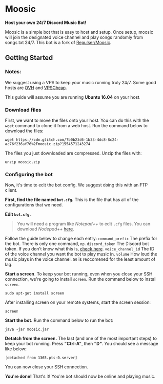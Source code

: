 # Moosic

**Host your own 24/7 Discord Music Bot!**

Moosic is a simple bot that is easy to host and setup.
Once setup, moosic will join the designated voice channel and play songs randomly from songs.txt 24/7.
This bot is a fork of [Repulser/Moosic](https://github.com/Repulser/Moosic).

## Getting Started

### Notes:
We suggest using a VPS to keep your music running truly 24/7. Some good hosts are [OVH](https://www.ovh.com/world/vps/) and [VPSCheap](https://www.vpscheap.net/).

This guide will assume you are running **Ubuntu 16.04** on your host.

### Download files
First, we want to move the files onto your host. You can do this with the `wget` command to clone it from a web host.
Run the command below to download the files:
```
wget https://cdn.glitch.com/7b0b23d6-1b33-4dc8-8c24-ac76f236af76%2Fmoosic.zip?1554571243274
```

The files you just downloaded are compressed. Unzip the files with:
```
unzip moosic.zip
```

### Configuring the bot
Now, it's time to edit the bot config. We suggest doing this with an FTP client.

**First, find the file named `bot.cfg`.**
This is the file that has all of the configurations that we need.

**Edit `bot.cfg`.**
> You will need a program like *Notepad++* to edit `.cfg` files. You can download *Nodepad++* [here](https://notepad-plus-plus.org/download/v7.6.6.html).

Follow the guide below to change each entry:
`command_prefix` The prefix for the bot. There is only one command, `np`.
`discord_token` The Discord bot token. If you don't know what this is, [check here](https://gist.github.com/noahmarshall12/4921d9fe94c209f700b7c1d43718182b).
`voice_channel_id` The ID of the voice channel you want the bot to play music in.
`volume` How loud the music plays in the voice channel. `50` is reccomened for the least amount of lag.

**Start a screen.**
To keep your bot running, even when you close your SSH connection, we're going to install `screen`.
Run the command below to install `screen`.
```
sudo apt-get install screen
```

After installing screen on your remote systems, start the screen session:
```
screen
```

**Start the bot.**
Run the command below to run the bot:
```
java -jar moosic.jar
```

**Detatch from the screen.**
The last (and one of the most important steps) to keep your bot running.
Press **"Ctrl-A"**, then **"D"**.
You should see a message like below:
```
[detached from 1365.pts-0.server]
```

You can now close your SSH connection.

**You're done!**
That's it! You're bot should now be online and playing music.
